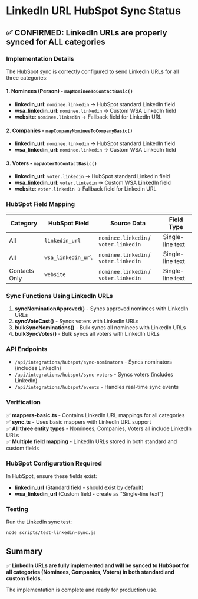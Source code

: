 # LinkedIn URL HubSpot Sync Status

## ✅ CONFIRMED: LinkedIn URLs are properly synced for ALL categories

### Implementation Details

The HubSpot sync is correctly configured to send LinkedIn URLs for all three categories:

#### 1. **Nominees (Person)** - `mapNomineeToContactBasic()`
- **linkedin_url**: `nominee.linkedin` → HubSpot standard LinkedIn field
- **wsa_linkedin_url**: `nominee.linkedin` → Custom WSA LinkedIn field  
- **website**: `nominee.linkedin` → Fallback field for LinkedIn URL

#### 2. **Companies** - `mapCompanyNomineeToCompanyBasic()`
- **linkedin_url**: `nominee.linkedin` → HubSpot standard LinkedIn field
- **wsa_linkedin_url**: `nominee.linkedin` → Custom WSA LinkedIn field

#### 3. **Voters** - `mapVoterToContactBasic()`
- **linkedin_url**: `voter.linkedin` → HubSpot standard LinkedIn field
- **wsa_linkedin_url**: `voter.linkedin` → Custom WSA LinkedIn field
- **website**: `voter.linkedin` → Fallback field for LinkedIn URL

### HubSpot Field Mapping

| Category | HubSpot Field | Source Data | Field Type |
|----------|---------------|-------------|------------|
| All | `linkedin_url` | `nominee.linkedin` / `voter.linkedin` | Single-line text |
| All | `wsa_linkedin_url` | `nominee.linkedin` / `voter.linkedin` | Single-line text |
| Contacts Only | `website` | `nominee.linkedin` / `voter.linkedin` | Single-line text |

### Sync Functions Using LinkedIn URLs

1. **syncNominationApproved()** - Syncs approved nominees with LinkedIn URLs
2. **syncVoteCast()** - Syncs voters with LinkedIn URLs  
3. **bulkSyncNominations()** - Bulk syncs all nominees with LinkedIn URLs
4. **bulkSyncVotes()** - Bulk syncs all voters with LinkedIn URLs

### API Endpoints

- `/api/integrations/hubspot/sync-nominators` - Syncs nominators (includes LinkedIn)
- `/api/integrations/hubspot/sync-voters` - Syncs voters (includes LinkedIn)
- `/api/integrations/hubspot/events` - Handles real-time sync events

### Verification

✅ **mappers-basic.ts** - Contains LinkedIn URL mappings for all categories  
✅ **sync.ts** - Uses basic mappers with LinkedIn URL support  
✅ **All three entity types** - Nominees, Companies, Voters all include LinkedIn URLs  
✅ **Multiple field mapping** - LinkedIn URLs stored in both standard and custom fields  

### HubSpot Configuration Required

In HubSpot, ensure these fields exist:
- **linkedin_url** (Standard field - should exist by default)
- **wsa_linkedin_url** (Custom field - create as "Single-line text")

### Testing

Run the LinkedIn sync test:
```bash
node scripts/test-linkedin-sync.js
```

## Summary

✅ **LinkedIn URLs are fully implemented and will be synced to HubSpot for all categories (Nominees, Companies, Voters) in both standard and custom fields.**

The implementation is complete and ready for production use.